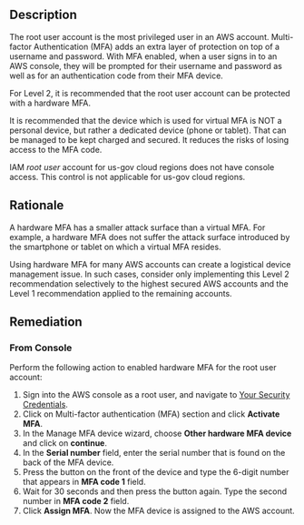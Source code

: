 ## Description

The root user account is the most privileged user in an AWS account. Multi-factor Authentication (MFA) adds an extra layer of protection on top of a username and password. With MFA enabled, when a user signs in to an AWS console, they will be prompted for their username and password as well as for an authentication code from their MFA device.

For Level 2, it is recommended that the root user account can be protected with a hardware MFA.

It is recommended that the device which is used for virtual MFA is NOT a personal device, but rather a dedicated device (phone or tablet). That can be managed to be kept charged and secured. It reduces the risks of losing access to the MFA code.

IAM *root user* account for us-gov cloud regions does not have console access. This control is not applicable for us-gov cloud regions.

## Rationale

A hardware MFA has a smaller attack surface than a virtual MFA. For example, a hardware MFA does not suffer the attack surface introduced by the smartphone or tablet on which a virtual MFA resides.

Using hardware MFA for many AWS accounts can create a logistical device management issue. In such cases, consider only implementing this Level 2 recommendation selectively to the highest secured AWS accounts and the Level 1 recommendation applied to the remaining accounts.

## Remediation

### From Console

Perform the following action to enabled hardware MFA for the root user account:

1. Sign into the AWS console as a root user, and navigate to [Your Security Credentials](https://console.aws.amazon.com/iam/home#/security_credentials).
2. Click on Multi-factor authentication (MFA) section and click **Activate MFA**.
3. In the Manage MFA device wizard, choose **Other hardware MFA device** and click on **continue**.
4. In the **Serial number** field, enter the serial number that is found on the back of the MFA device.
5. Press the button on the front of the device and type the 6-digit number that appears in **MFA code 1** field.
6. Wait for 30 seconds and then press the button again. Type the second number in **MFA code 2** field.
7. Click **Assign MFA**. Now the MFA device is assigned to the AWS account.
